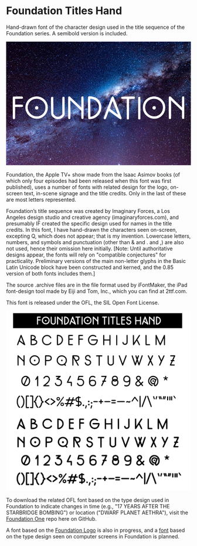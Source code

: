 # Foundation Titles Hand
Hand-drawn font of the character design used in the title sequence of the Foundation series. A semibold version is included.

!["Foundation" set over photo of galaxy in Foundation Titles semibold font](samples/Foundation_Titles_Hand_name_800px.png?raw=true "Foundation Titles OFL font")

Foundation, the Apple TV+ show made from the Isaac Asimov books (of which only four episodes had been released when this font was first published), uses a number of fonts with related design for the logo, on-screen text, in-scene signage and the title credits.  Only in the last of these are most letters represented.

Foundation’s title sequence was created by Imaginary Forces, a Los Angeles design studio and creative agency (imaginaryforces.com), and presumably IF created the specific design used for names in the title credits.  In this font, I have hand-drawn the characters seen on-screen, excepting Q, which does not appear; that is my invention.  Lowercase letters, numbers, and symbols and punctuation (other than & and . and ,) are also not used, hence their omission here initially.  [Note: Until authoritative designs appear, the fonts will rely on "compatible conjectures" for practicality.  Preliminary versions of the main non-letter glyphs in the Basic Latin Unicode block have been constructed and kerned, and the 0.85 version of both fonts includes them.]

The source .archive files are in the file format used by iFontMaker, the iPad font-design tool made by Eiji and Tom, Inc., which you can find at 2ttf.com.

This font is released under the OFL, the SIL Open Font License.

![The normal and semibold characters of Foundation Titles font](samples/Foundation_Titles_Hand_charsets_v0.85.png?raw=true "Foundation Titles character set, Basic Latin coverage")

To download the related OFL font based on the type design used in Foundation to indicate changes in time (e.g., "17 YEARS AFTER THE STARBRIDGE BOMBING") or location ("DWARF PLANET AETHRA"), visit the <a href="https://github.com/rsperberg/foundation-one" title="Jump to Foundation One repo">Foundation One</a> repo here on GitHub.

A font based on the <a href="https://github.com/rsperberg/foundation-logo" title="Jump to Foundation Logo repo"> Foundation Logo</a> is also in progress, and a <a href="https://github.com/rsperberg/foundation-screen" title="Jump to Foundation Screen repo">font</a> based on the type design seen on computer screens in Foundation is planned.
